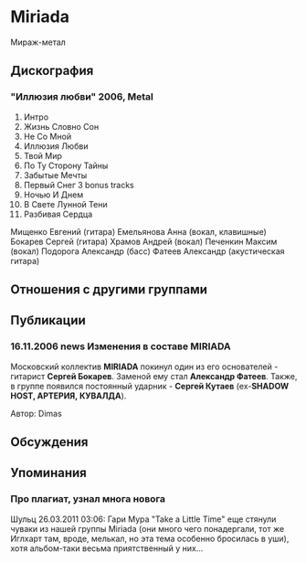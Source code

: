 # Miriada

Мираж-метал

## Дискография

### "Иллюзия любви" 2006, Metal

01. Интро 
02. Жизнь Словно Сон 
03. Не Со Мной 
04. Иллюзия Любви 
05. Твой Мир 
06. По Ту Сторону Тайны 
07. Забытые Мечты 
08. Первый Снег 
3 bonus tracks
09. Ночью И Днем
10. В Свете Лунной Тени
11. Разбивая Сердца

Мищенко Евгений (гитара)
Емельянова Анна (вокал, клавишные)
Бокарев Сергей (гитара)
Храмов Андрей (вокал)
Печенкин Максим (вокал)
Подорога Александр (басс)
Фатеев Александр (акустическая гитара)


## Отношения с другими группами


## Публикации

### 16.11.2006 news Изменения в составе MIRIADA

<P>Московский коллектив <STRONG>MIRIADA</STRONG> покинул один из его основателей - гитарист <STRONG>Сергей Бокарев</STRONG>. Заменой ему стал <STRONG>Александр Фатеев</STRONG>. Также, в группе появился постоянный ударник - <STRONG>Сергей Кутаев</STRONG> (ex-<STRONG>SHADOW HOST, АРТЕРИЯ,&nbsp;КУВАЛДА</STRONG>).</P>
Автор: Dimas


## Обсуждения


## Упоминания

### Про плагиат, узнал многа новога

Шульц 26.03.2011 03:06:
Гари Мура "Take a Little Time" еще стянули чуваки из нашей группы Miriada (они много чего понадергали, тот же Иглхарт там, вроде, мелькал, но эта тема особенно бросилась в уши), хотя альбом-таки весьма приятственный у них...

